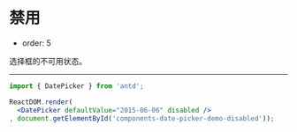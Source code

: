 # 禁用

- order: 5

选择框的不可用状态。

---

````jsx
import { DatePicker } from 'antd';

ReactDOM.render(
  <DatePicker defaultValue="2015-06-06" disabled />
, document.getElementById('components-date-picker-demo-disabled'));
````
